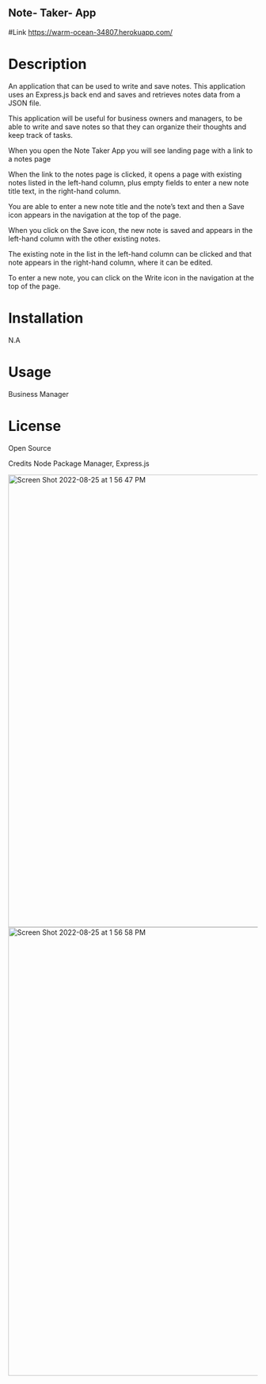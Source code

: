 ## Note- Taker- App

#Link 
https://warm-ocean-34807.herokuapp.com/

# Description
An application that can be used to write and save notes. This application uses an Express.js back end and saves and retrieves notes data from a JSON file.

This application will be useful for business owners and managers, to be able to write and save notes so that they can organize their thoughts and keep track of tasks.

When you open the Note Taker App you will see landing page with a link to a notes page

When the link to the notes page is clicked, it opens a page with existing notes listed in the left-hand column, plus empty fields to enter a new note title text, in the right-hand column.

You are able to enter a new note title and the note’s text and then a Save icon appears in the navigation at the top of the page.

When you click on the Save icon, the new note is saved and appears in the left-hand column with the other existing notes. 

The existing note in the list in the left-hand column can be clicked and that note appears in the right-hand column, where it can be edited.

To enter a new note, you can click on the Write icon in the navigation at the top of the page.

# Installation
N.A

# Usage
Business Manager

# License
Open Source

Credits
Node Package Manager, Express.js


<img width="914" alt="Screen Shot 2022-08-25 at 1 56 47 PM" src="https://user-images.githubusercontent.com/107077794/186736111-4abdf5bc-6fa9-4d42-8fe8-d53bc1839139.png">


<img width="906" alt="Screen Shot 2022-08-25 at 1 56 58 PM" src="https://user-images.githubusercontent.com/107077794/186736115-c7e9d502-3496-4631-ac33-79e3fb2810f0.png">
